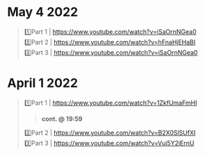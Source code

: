 # May 4 2022
>1️⃣Part 1 | https://www.youtube.com/watch?v=iSaOrnNGea0   
>2️⃣Part 2 | https://www.youtube.com/watch?v=hFnaHjEHaBI  
>3️⃣Part 3 | https://www.youtube.com/watch?v=iSaOrnNGea0 

# April 1 2022
>1️⃣Part 1 | https://www.youtube.com/watch?v=1ZkfUmaFmHI  
>>**cont. @ 19:59**
>
>2️⃣Part 2 | https://www.youtube.com/watch?v=B2X0SlSUfXI  
>3️⃣Part 3 | https://www.youtube.com/watch?v=Vui5Y2jErnU    
